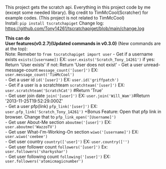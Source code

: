 This project gets the scratch api. Everything in this project code by me (except some needed library). Big credit to TimMcCool(Scratcher) for example codes. (This project is not related to TimMcCool)<br>
Install: `pip install tscratchapiget`
Change log: https://github.com/Tony14261/tscratchapiget/blob/main/change.log

**This can do**<br>
    **User features(v0.2.7)(Updated commands in v0.3.0)** (New commands are at the top):<br>
        Note: Remeber to ```from tscratchapiget import user```
        - Get if a username exists  ```exists([username])```     EX: ```user.exists('Scratch_Tony_14261')``` if yes: Return 'User exists'     if not: Return 'User does not exist'
        - Get a user unread-message-count ```message_count('[user]')```     EX: ```user.message_count('TimMcCool')```<br>
        - Get a user id ```id('[user]')```     EX: ```user.id('griffpatch')```<br>
        - Get if a user is a scratchteam ```scratchteam('[user]')```     EX: ```user.scratchteam('ScratchCat')``` #Return 'True'<br>
        - Get user join date ```join('[user]')```     EX: ```user.join('Will_Wam')```#Return '2013-11-25T19:52:29.000Z'<br>
        - Get a user pfp(link) ```pfp_link('[user]')```     EX: ```user.pfp_link('Scratch_Tony_14261')```          +Bonus Feature: Open that pfp link in browser. Change that to ```pfp_link_open('[Username]')```<br>
        - Get user About-Me section ```aboutme('[user]')``` EX: ```user.aboutme('WazzoTV')```<br>
        - Get user What-I'm-Working-On section ```wiwo('[username]')```     EX: ```user.wiwo('ceebee')```<br>
        - Get user country ```country(['user]')```     EX: ```user.country(['')```<br>
        - Get user follower count ```followers('[user]')```     Ex: ```user.followers('sharkyshar')```<br>
        - Get user following count ```following('[user]')```     EX: ```user.followers('atomicmagicnumber')```<br>
